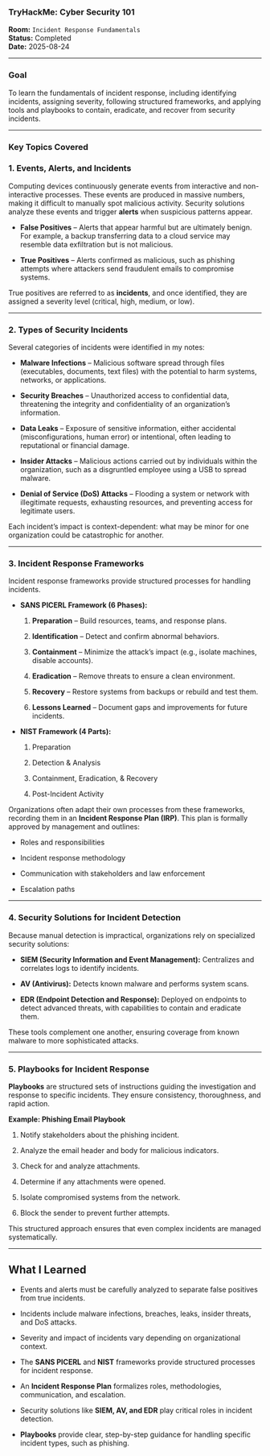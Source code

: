 

### **TryHackMe: Cyber Security 101**

**Room:** `Incident Response Fundamentals`  
**Status:** Completed  
**Date:** 2025-08-24

----------

### **Goal**

To learn the fundamentals of incident response, including identifying incidents, assigning severity, following structured frameworks, and applying tools and playbooks to contain, eradicate, and recover from security incidents.

---------

### **Key Topics Covered**


### 1. Events, Alerts, and Incidents

Computing devices continuously generate events from interactive and non-interactive processes. These events are produced in massive numbers, making it difficult to manually spot malicious activity. Security solutions analyze these events and trigger **alerts** when suspicious patterns appear.

-   **False Positives** – Alerts that appear harmful but are ultimately benign. For example, a backup transferring data to a cloud service may resemble data exfiltration but is not malicious.
    
-   **True Positives** – Alerts confirmed as malicious, such as phishing attempts where attackers send fraudulent emails to compromise systems.
    

True positives are referred to as **incidents**, and once identified, they are assigned a severity level (critical, high, medium, or low).

----------

### 2. Types of Security Incidents

Several categories of incidents were identified in my notes:

-   **Malware Infections** – Malicious software spread through files (executables, documents, text files) with the potential to harm systems, networks, or applications.
    
-   **Security Breaches** – Unauthorized access to confidential data, threatening the integrity and confidentiality of an organization’s information.
    
-   **Data Leaks** – Exposure of sensitive information, either accidental (misconfigurations, human error) or intentional, often leading to reputational or financial damage.
    
-   **Insider Attacks** – Malicious actions carried out by individuals within the organization, such as a disgruntled employee using a USB to spread malware.
    
-   **Denial of Service (DoS) Attacks** – Flooding a system or network with illegitimate requests, exhausting resources, and preventing access for legitimate users.
    

Each incident’s impact is context-dependent: what may be minor for one organization could be catastrophic for another.

----------

### 3. Incident Response Frameworks

Incident response frameworks provide structured processes for handling incidents.

-   **SANS PICERL Framework (6 Phases):**
    
    1.  **Preparation** – Build resources, teams, and response plans.
        
    2.  **Identification** – Detect and confirm abnormal behaviors.
        
    3.  **Containment** – Minimize the attack’s impact (e.g., isolate machines, disable accounts).
        
    4.  **Eradication** – Remove threats to ensure a clean environment.
        
    5.  **Recovery** – Restore systems from backups or rebuild and test them.
        
    6.  **Lessons Learned** – Document gaps and improvements for future incidents.
        
-   **NIST Framework (4 Parts):**
    
    1.  Preparation
        
    2.  Detection & Analysis
        
    3.  Containment, Eradication, & Recovery
        
    4.  Post-Incident Activity
        

Organizations often adapt their own processes from these frameworks, recording them in an **Incident Response Plan (IRP)**. This plan is formally approved by management and outlines:

-   Roles and responsibilities
    
-   Incident response methodology
    
-   Communication with stakeholders and law enforcement
    
-   Escalation paths
    

----------

### 4. Security Solutions for Incident Detection

Because manual detection is impractical, organizations rely on specialized security solutions:

-   **SIEM (Security Information and Event Management):** Centralizes and correlates logs to identify incidents.
    
-   **AV (Antivirus):** Detects known malware and performs system scans.
    
-   **EDR (Endpoint Detection and Response):** Deployed on endpoints to detect advanced threats, with capabilities to contain and eradicate them.
    

These tools complement one another, ensuring coverage from known malware to more sophisticated attacks.

----------

### 5. Playbooks for Incident Response

**Playbooks** are structured sets of instructions guiding the investigation and response to specific incidents. They ensure consistency, thoroughness, and rapid action.

**Example: Phishing Email Playbook**

1.  Notify stakeholders about the phishing incident.
    
2.  Analyze the email header and body for malicious indicators.
    
3.  Check for and analyze attachments.
    
4.  Determine if any attachments were opened.
    
5.  Isolate compromised systems from the network.
    
6.  Block the sender to prevent further attempts.
    

This structured approach ensures that even complex incidents are managed systematically.

----------

## What I Learned

-   Events and alerts must be carefully analyzed to separate false positives from true incidents.
    
-   Incidents include malware infections, breaches, leaks, insider threats, and DoS attacks.
    
-   Severity and impact of incidents vary depending on organizational context.
    
-   The **SANS PICERL** and **NIST** frameworks provide structured processes for incident response.
    
-   An **Incident Response Plan** formalizes roles, methodologies, communication, and escalation.
    
-   Security solutions like **SIEM, AV, and EDR** play critical roles in incident detection.
    
-   **Playbooks** provide clear, step-by-step guidance for handling specific incident types, such as phishing.
